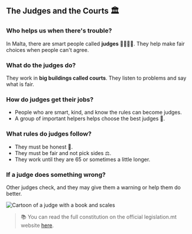 ## The Judges and the Courts 🏛️

### Who helps us when there's trouble?

In Malta, there are smart people called **judges** 👩‍⚖️👨‍⚖️. They help make fair choices when people can't agree.

### What do the judges do?

They work in **big buildings called courts**. They listen to problems and say what is fair.

### How do judges get their jobs?

- People who are smart, kind, and know the rules can become judges.
- A group of important helpers helps choose the best judges 🤝.

### What rules do judges follow?

- They must be honest 💬.
- They must be fair and not pick sides ⚖️.
- They work until they are 65 or sometimes a little longer.

### If a judge does something wrong?

Other judges check, and they may give them a warning or help them do better.

![Cartoon of a judge with a book and scales](https://upload.wikimedia.org/wikipedia/commons/thumb/f/f2/Justice_cartoon.svg/1200px-Justice_cartoon.svg.png)

> 📚 You can read the full constitution on the official legislation.mt website [here](https://legislation.mt/eli/const/eng).
